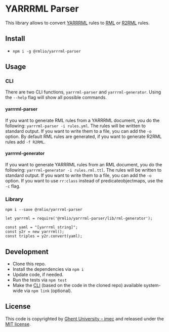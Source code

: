 # YARRRML Parser

This library allows to convert [YARRRML](https://w3id.org/yarrrml) rules to [RML](http://rml.io) or [R2RML](https://www.w3.org/TR/r2rml/) rules.

## Install

- `npm i -g @rmlio/yarrrml-parser`

## Usage

### CLI

There are two CLI functions, `yarrrml-parser` and `yarrrml-generator`.
Using the `--help` flag will show all possible commands.

#### yarrrml-parser

If you want to generate RML rules from a YARRRML document,
you do the following: `yarrrml-parser -i rules.yml`.
The rules will be written to standard output.
If you want to write them to a file, you can add the `-o` option.
By default RML rules are generated,
if you want to generate R2RML rules add `-f R2RML`.

#### yarrrml-generator

If you want to generate YARRRML rules from an RML document, you do the following: `yarrrml-generator -i rules.rml.ttl`.
The rules will be written to standard output.
If you want to write them to a file, you can add the `-o` option.
If you want to use `rr:class` instead of predicateobjectmaps, use the `-c` flag.

### Library

`npm i --save @rmlio/yarrrml-parser`

```
let yarrrml = require('@rmlio/yarrrml-parser/lib/rml-generator');

const yaml = "[yarrrml string]";
const y2r = new yarrrml();
const triples = y2r.convert(yaml);
```

## Development

- Clone this repo.
- Install the dependencies via `npm i`
- Update code, if needed.
- Run the tests via `npm test`
- Make the [CLI](#cli) (based on the code in the cloned repo)
available system-wide via `npm link` (optional).

## License
This code is copyrighted by [Ghent University – imec](http://idlab.ugent.be/) and released under the [MIT license](http://opensource.org/licenses/MIT).
